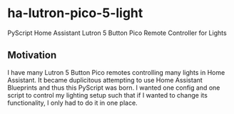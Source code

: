 # ha-lutron-pico-5-light

PyScript Home Assistant Lutron 5 Button Pico Remote Controller for Lights

## Motivation

I have many Lutron 5 Button Pico remotes controlling many lights in Home 
Assistant. It became duplicitous attempting to use Home Assistant Blueprints 
and thus this PyScript was born. I wanted one config and one script to control 
my lighting setup such that if I wanted to change its functionality, I only had 
to do it in one place.
